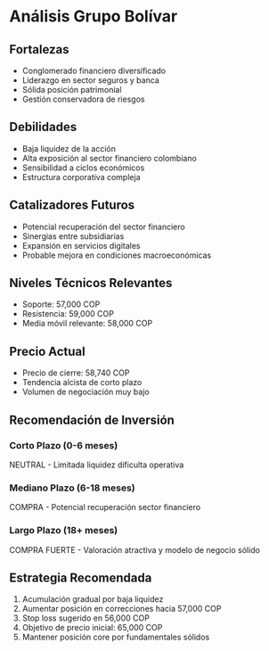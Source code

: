 # Análisis Grupo Bolívar

## Fortalezas

- Conglomerado financiero diversificado
- Liderazgo en sector seguros y banca
- Sólida posición patrimonial
- Gestión conservadora de riesgos

## Debilidades

- Baja liquidez de la acción
- Alta exposición al sector financiero colombiano
- Sensibilidad a ciclos económicos
- Estructura corporativa compleja

## Catalizadores Futuros

- Potencial recuperación del sector financiero
- Sinergias entre subsidiarias
- Expansión en servicios digitales
- Probable mejora en condiciones macroeconómicas

## Niveles Técnicos Relevantes

- Soporte: 57,000 COP
- Resistencia: 59,000 COP
- Media móvil relevante: 58,000 COP

## Precio Actual

- Precio de cierre: 58,740 COP
- Tendencia alcista de corto plazo
- Volumen de negociación muy bajo

## Recomendación de Inversión

### Corto Plazo (0-6 meses)

NEUTRAL - Limitada liquidez dificulta operativa

### Mediano Plazo (6-18 meses)

COMPRA - Potencial recuperación sector financiero

### Largo Plazo (18+ meses)

COMPRA FUERTE - Valoración atractiva y modelo de negocio sólido

## Estrategia Recomendada

1. Acumulación gradual por baja liquidez
2. Aumentar posición en correcciones hacia 57,000 COP
3. Stop loss sugerido en 56,000 COP
4. Objetivo de precio inicial: 65,000 COP
5. Mantener posición core por fundamentales sólidos
